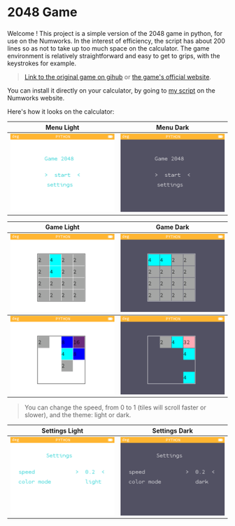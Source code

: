 # 2048 Game

###
Welcome ! This project is a simple version of the 2048 game in python, for use on the Numworks. In the interest of efficiency, the script has about 200 lines so as not to take up too much space on the calculator. The game environment is relatively straightforward and easy to get to grips, with the keystrokes for example.  

> [Link to the original game on gihub](https://github.com/gabrielecirulli/2048) or
[the game's official website](https://jeu2048.fr/).

You can install it directly on your calculator, by going to [my script](https://my.numworks.com/python/archange/jeux_2048) on the Numworks website.

Here's how it looks on the calculator:

<table>
    <thead>
        <tr>
            <th align="center">Menu Light</th>
            <th align="center">Menu Dark</th>
        </tr>
    </thead>
    <tbody>
        <tr>
            <td> <img src=".\pictures\menu_light.png"> </td>
            <td> <img src=".\pictures\menu_dark.png"> </td>
        </tr>
    </tbody>
</table>

<table>
    <thead>
        <tr>
            <th align="center">Game Light</th>
            <th align="center">Game Dark</th>
        </tr>
    </thead>
    <tbody>
        <tr>
            <td> <img src=".\pictures\game_light_1.png"> </td>
            <td> <img src=".\pictures\game_dark_1.png"> </td>
        </tr>
    </tbody>
    <tbody>
        <tr>
            <td> <img src=".\pictures\game_light_2.png"> </td>
            <td> <img src=".\pictures\game_dark_2.png"> </td>
        </tr>
    </tbody>
</table>

> You can change the speed, from 0 to 1 (tiles will scroll faster or slower), and the theme: light or dark.

<table>
    <thead>
        <tr>
            <th align="center">Settings Light</th>
            <th align="center">Settings Dark</th>
        </tr>
    </thead>
    <tbody>
        <tr>
            <td> <img src=".\pictures\settings_light.png"> </td>
            <td> <img src=".\pictures\settings_dark.png"> </td>
        </tr>
    </tbody>
</table>
